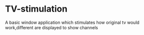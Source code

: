 # TV-stimulation
A basic window application which stimulates how original tv would work,different are displayed to show channels
